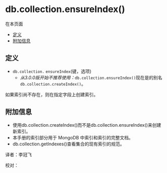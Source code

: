 # db.collection.ensureIndex\(\)

在本页面

* [定义](db-collection-ensureindex.md#definition)
* [附加信息](db-collection-ensureindex.md#additional-information)

## 定义

* `db.collection.` `ensureIndex`\(键，选项\)
  * _从3.0.0版开始不推荐使用：_`db.collection.ensureIndex()`现在是的别名 `db.collection.createIndex()`。

如果索引尚不存在，则在指定字段上创建索引。

## 附加信息

* 使用db.collection.createIndex\(\)而不是db.collection.ensureIndex\(\)来创建新索引。
* 本手册的索引部分用于 MongoDB 中索引和索引的完整文档。
* db.collection.getIndexes\(\)查看集合的现有索引的规范。

译者：李冠飞

校对：

